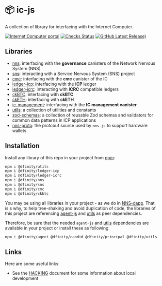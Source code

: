 # 📦 ic-js

A collection of library for interfacing with the Internet Computer.

[![Internet Computer portal](https://img.shields.io/badge/Internet-Computer-grey?logo=internet%20computer)](https://internetcomputer.org)
[![Checks Status](https://img.shields.io/github/actions/workflow/status/dfinity/ic-js/checks.yml?logo=github&label=Build%20and%20checks)](https://github.com/dfinity/ic-js/actions/workflows/checks.yml)
[![GitHub Latest Release)](https://img.shields.io/github/v/release/dfinity/ic-js?logo=github&label=Last%20release)](https://github.com/dfinity/ic-js/releases)

## Libraries

- [nns](/packages/nns): interfacing with the **governance** canisters of the Network Nervous System (NNS)
- [sns](/packages/sns): interacting with a Service Nervous System (SNS) project
- [cmc](/packages/cmc): interfacing with the **cmc** canister of the IC
- [ledger-icp](/packages/ledger-icp): interfacing with the **ICP** ledger
- [ledger-icrc](/packages/ledger-icrc): interacting with **ICRC** compatible ledgers
- [ckBTC](/packages/ckbtc): interfacing with **ckBTC**
- [ckETH](/packages/cketh): interfacing with **ckETH**
- [ic-management](/packages/ic-management): interfacing with the **IC management canister**
- [utils](/packages/utils): a collection of utilities and constants
- [zod-schemas](/packages/utils): a collection of reusable Zod schemas and validators for common data patterns in ICP applications
- [nns-proto](/packages/nns-proto): the protobuf source used by `nns-js` to support hardware wallets

## Installation

Install any library of this repo in your project from [npm](https://www.npmjs.com):

```bash
npm i @dfinity/utils
npm i @dfinity/ledger-icp
npm i @dfinity/ledger-icrc
npm i @dfinity/nns
npm i @dfinity/sns
npm i @dfinity/cmc
npm i @dfinity/ckbtc
```

You may be using all libraries in your project - as we do in [NNS-dapp](https://github.com/dfinity/nns-dapp/).
That is s why, to help tree-shaking and avoid duplication of code, the libraries of this project are referencing [agent-js](https://github.com/dfinity/agent-js) and [utils](/packages/utils) as peer dependencies.

Therefore, be sure that the needed `agent-js` and [utils](/packages/utils) dependencies are available in your project or install these as following:

```bash
npm i @dfinity/agent @dfinity/candid @dfinity/principal @dfinity/utils
```

## Links

Here are some useful links:

- See the [HACKING](/HACKING.md) document for some information about local development
